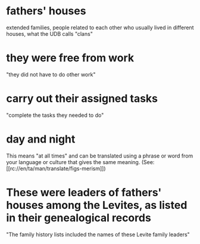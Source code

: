 # fathers' houses

extended families, people related to each other who usually lived in different houses, what the UDB calls "clans"

# they were free from work

"they did not have to do other work"

# carry out their assigned tasks

"complete the tasks they needed to do"

# day and night

This means "at all times" and can be translated using a phrase or word from your language or culture that gives the same meaning. (See: [[rc://en/ta/man/translate/figs-merism]])

# These were leaders of fathers' houses among the Levites, as listed in their genealogical records

"The family history lists included the names of these Levite family leaders"